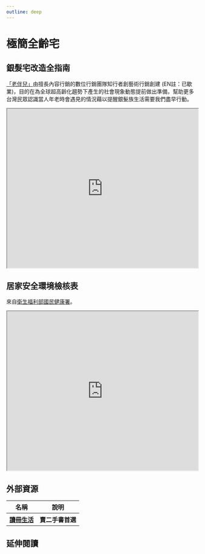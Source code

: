 ```yaml
---
outline: deep
---
```


# 極簡全齡宅

## 銀髮宅改造全指南

<a href="https://www.crew.com.tw/" target="_blank">「老伴兒」</a>由擅長內容行銷的數位行銷團隊知行者創藝術行銷創建 (EN註：已歇業)，目的在為全球超高齡化趨勢下產生的社會現象動態提前做出準備，幫助更多台灣民眾認識當人年老時會遇見的情況藉以提醒銀髮族生活需要我們盡早行動。

<iframe src="https://storage.googleapis.com/public.econ-sense.com/%E9%8A%80%E9%AB%AE%E5%AE%85%E6%94%B9%E9%80%A0%E5%85%A8%E6%8C%87%E5%8D%97.pdf" width="100%" height="420"></iframe>

## 居家安全環境檢核表

來自<a href="https://www.hpa.gov.tw/Pages/TopicList.aspx?idx=0&nodeid=876" target="_blank">衛生福利部國民健康署</a>。

<iframe src="https://storage.googleapis.com/public.econ-sense.com/%E5%B1%85%E5%AE%B6%E5%AE%89%E5%85%A8%E7%92%B0%E5%A2%83%E6%AA%A2%E6%A0%B8%E8%A1%A8%EF%BC%88105%E5%B9%B4%E4%BD%BF%E7%94%A8%EF%BC%89.pdf" width="100%" height="420"></iframe>

## 外部資源

<table>
    <thead>
        <tr>
            <th>名稱</th>
            <th>說明</th>
        </tr>
    </thead>
    <tbody>
        <tr>
            <th>
                <a href="https://www.taaze.tw/index.html" target="_blank">
                   讀冊生活
                </a>
            </th>
            <th>賣二手書首選</th>
        </tr>
    </tbody>
</table>

## 延伸閱讀

<Books :modelValue="bookItems"></Books>

<script setup>

import Books from '../components/books.vue'
const bookItems = [
    {
        id: '11100859478',
        name: '後半輩子最想住的家：先做先贏！40歲開始規畫、50歲開心打造，好房子讓你笑著住到老',
        desc: `<p>│好房子，讓你笑著住到老│
40歲開始規畫、50歲開心打造！

</p>

<p>越住越年輕
給自己一個安心減齡的家
讓父母好用、自己未來也享受，別等「老了再說」！</p>`,
    },
]
</script>
